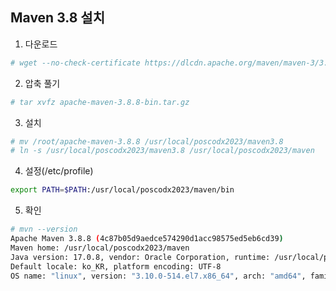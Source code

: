 ##  Maven 3.8 설치

1. 다운로드
```sh   
# wget --no-check-certificate https://dlcdn.apache.org/maven/maven-3/3.8.8/binaries/apache-maven-3.8.8-bin.tar.gz
```
2. 압축 풀기
```sh
# tar xvfz apache-maven-3.8.8-bin.tar.gz
```
3. 설치
```sh
# mv /root/apache-maven-3.8.8 /usr/local/poscodx2023/maven3.8
# ln -s /usr/local/poscodx2023/maven3.8 /usr/local/poscodx2023/maven
```

4. 설정(/etc/profile)
```sh
export PATH=$PATH:/usr/local/poscodx2023/maven/bin
```

5. 확인
```sh
# mvn --version
Apache Maven 3.8.8 (4c87b05d9aedce574290d1acc98575ed5eb6cd39)
Maven home: /usr/local/poscodx2023/maven
Java version: 17.0.8, vendor: Oracle Corporation, runtime: /usr/local/poscodx2023/java17
Default locale: ko_KR, platform encoding: UTF-8
OS name: "linux", version: "3.10.0-514.el7.x86_64", arch: "amd64", family: "unix"
``` 
